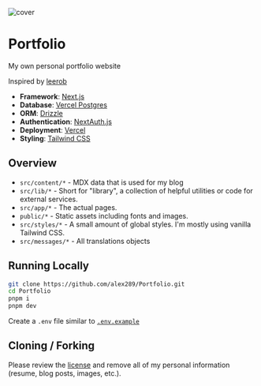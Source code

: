 ![cover](https://repository-images.githubusercontent.com/386759878/da75b7f3-2f50-4797-a36a-0d6dd8f7c6b3)

# Portfolio

My own personal portfolio website

Inspired by [leerob](https://github.com/leerob/leerob.io)

- **Framework**: [Next.js](https://nextjs.org/)
- **Database**: [Vercel Postgres](https://vercel.com)
- **ORM**: [Drizzle](https://orm.drizzle.team/)
- **Authentication**: [NextAuth.js](https://next-auth.js.org/)
- **Deployment**: [Vercel](https://vercel.com)
- **Styling**: [Tailwind CSS](https://tailwindcss.com/)

## Overview

- `src/content/*` - MDX data that is used for my blog
- `src/lib/*` - Short for "library", a collection of helpful utilities or code for external services.
- `src/app/*` - The actual pages.
- `public/*` - Static assets including fonts and images.
- `src/styles/*` - A small amount of global styles. I'm mostly using vanilla Tailwind CSS.
- `src/messages/*` - All translations objects

## Running Locally

```bash
git clone https://github.com/alex289/Portfolio.git
cd Portfolio
pnpm i
pnpm dev
```

Create a `.env` file similar to [`.env.example`](https://github.com/alex289/Portfolio/blob/main/.env.example)

## Cloning / Forking

Please review the [license](https://github.com/alex289/Portfolio/blob/main/LICENSE) and remove all of my personal information (resume, blog posts, images, etc.).
